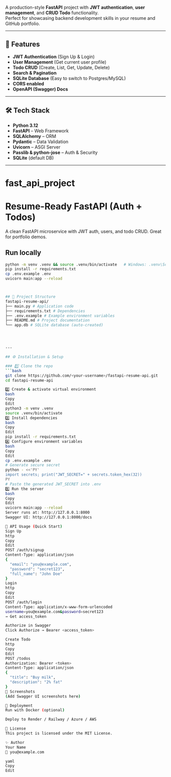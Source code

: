 A production-style **FastAPI** project with **JWT authentication**, **user management**, and **CRUD Todo** functionality.  
Perfect for showcasing backend development skills in your resume and GitHub portfolio.

---

## 📌 Features
- **JWT Authentication** (Sign Up & Login)
- **User Management** (Get current user profile)
- **Todo CRUD** (Create, List, Get, Update, Delete)
- **Search & Pagination**
- **SQLite Database** (Easy to switch to Postgres/MySQL)
- **CORS enabled**
- **OpenAPI (Swagger) Docs**

---

## 🛠 Tech Stack
- **Python 3.12**
- **FastAPI** – Web Framework
- **SQLAlchemy** – ORM
- **Pydantic** – Data Validation
- **Uvicorn** – ASGI Server
- **Passlib & python-jose** – Auth & Security
- **SQLite** (default DB)

---


# fast_api_project

# Resume-Ready FastAPI (Auth + Todos)

A clean FastAPI microservice with JWT auth, users, and todo CRUD. Great for portfolio demos.

## Run locally
```bash
python -m venv .venv && source .venv/bin/activate   # Windows: .venv\Scripts\activate
pip install -r requirements.txt
cp .env.example .env
uvicorn main:app --reload



## 📂 Project Structure
fastapi-resume-api/
├── main.py # Application code
├── requirements.txt # Dependencies
├── .env.example # Example environment variables
├── README.md # Project documentation
└── app.db # SQLite database (auto-created)




---

## ⚙️ Installation & Setup

### 1️⃣ Clone the repo
```bash
git clone https://github.com/<your-username>/fastapi-resume-api.git
cd fastapi-resume-api

2️⃣ Create & activate virtual environment
bash
Copy
Edit
python3 -m venv .venv
source .venv/bin/activate
3️⃣ Install dependencies
bash
Copy
Edit
pip install -r requirements.txt
4️⃣ Configure environment variables
bash
Copy
Edit
cp .env.example .env
# Generate secure secret
python - <<'PY'
import secrets; print("JWT_SECRET=" + secrets.token_hex(32))
PY
# Paste the generated JWT_SECRET into .env
5️⃣ Run the server
bash
Copy
Edit
uvicorn main:app --reload
Server runs at: http://127.0.0.1:8000
Swagger UI: http://127.0.0.1:8000/docs

🧪 API Usage (Quick Start)
Sign Up
http
Copy
Edit
POST /auth/signup
Content-Type: application/json
{
  "email": "you@example.com",
  "password": "secret123",
  "full_name": "John Doe"
}
Login
http
Copy
Edit
POST /auth/login
Content-Type: application/x-www-form-urlencoded
username=you@example.com&password=secret123
→ Get access_token

Authorize in Swagger
Click Authorize → Bearer <access_token>

Create Todo
http
Copy
Edit
POST /todos
Authorization: Bearer <token>
Content-Type: application/json
{
  "title": "Buy milk",
  "description": "2% fat"
}
📸 Screenshots
(Add Swagger UI screenshots here)

🚀 Deployment
Run with Docker (optional)

Deploy to Render / Railway / Azure / AWS

📜 License
This project is licensed under the MIT License.

✨ Author
Your Name
📧 you@example.com

yaml
Copy
Edit
